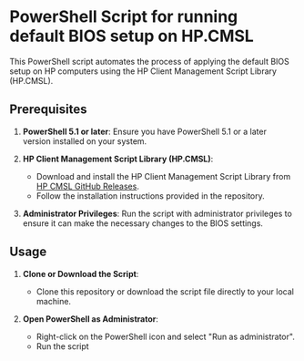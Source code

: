 # PowerShell Script for running default BIOS setup on HP.CMSL

This PowerShell script automates the process of applying the default BIOS setup on HP computers using the HP Client Management Script Library (HP.CMSL).

## Prerequisites

1. **PowerShell 5.1 or later**:
   Ensure you have PowerShell 5.1 or a later version installed on your system.

2. **HP Client Management Script Library (HP.CMSL)**:
   - Download and install the HP Client Management Script Library from [HP CMSL GitHub Releases](https://github.com/HPInc/HPPC-BIOS/releases).
   - Follow the installation instructions provided in the repository.

3. **Administrator Privileges**:
   Run the script with administrator privileges to ensure it can make the necessary changes to the BIOS settings.

## Usage

1. **Clone or Download the Script**:
   - Clone this repository or download the script file directly to your local machine.

2. **Open PowerShell as Administrator**:
   - Right-click on the PowerShell icon and select "Run as administrator".
   - Run the script
